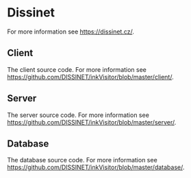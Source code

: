 # Dissinet

For more information see https://dissinet.cz/.

## Client

The client source code. For more information see https://github.com/DISSINET/inkVisitor/blob/master/client/.

## Server

The server source code. For more information see https://github.com/DISSINET/inkVisitor/blob/master/server/. 

## Database

The database source code. For more information see https://github.com/DISSINET/inkVisitor/blob/master/database/. 

